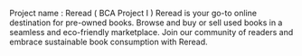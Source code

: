 Project name : Reread ( BCA Project I )
Reread is your go-to online destination for pre-owned books. Browse and buy or sell used books in a seamless and eco-friendly marketplace.
Join our community of readers and embrace sustainable book consumption with Reread.
